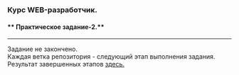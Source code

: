 ###  **Курс WEB-разработчик.**<br> 

#### ** Практическое задание-2.** <br>

----------------------------------------

Задание не закончено.<br>
Каждая ветка репозитория - следующий этап выполнения задания.
Результат завершенных этапов [здесь.](http://j91599pi.beget.tech/pages/task_2/task_2.html)  